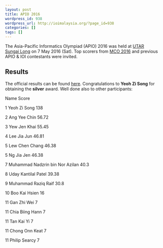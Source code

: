 ```yaml
---
layout: post
title: APIO 2016
wordpress_id: 938
wordpress_url: http://ioimalaysia.org/?page_id=938
categories: []
tags: []
---
```

The Asia-Pacific Informatics Olympiad (APIO) 2016 was held at [UTAR Sungai Long][0] on 7 May 2016 (Sat). Top scorers from [MCO 2016][1] and previous APIO & IOI contestants were invited.


## Results
The official results can be found [here][2]. Congratulations to **Yeoh Zi Song** for obtaining the **silver** award. Well done also to other participants:





Name
Score



1
Yeoh Zi Song
138



2
Ang Yee Chin
56.72



3
Yew Jen Khai
55.45



4
Lee Jia Jun
46.81



5
Lew Chen Chang
46.38



5
Ng Jia Jen
46.38



7
Muhammad Nadzrin bin Nor Azilan
40.3



8
Uday Kantilal Patel
39.38



9
Muhammad Raziq Raif
30.8



10
Boo Kai Hsien
16



11
Gan Zhi Wei
7



11
Chia Biing Hann
7



11
Tan Kai Yi
7



11
Chong Onn Keat
7



11
Philip Searcy
7





[0]: http://www.utar.edu.my/econtent_subtab.jsp?fcatid=1&fcontentid=3927&f2ndcontentid=881
[1]: /mco/mco-2016
[2]: http://apio2016.org/results/
